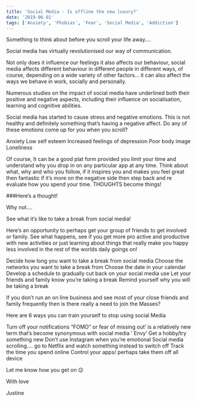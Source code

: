 ```yaml
---
title: 'Social Media - Is offline the new luxury?'
date: '2019-06-01'
tags: ['Anxiety', 'Phobias', 'Fear', 'Social Media', 'Addiction']
---
```

Something to think about before you scroll your life away....

Social media has virtually revolutionised our way of communication.


Not only does it influence our feelings it also affects our behaviour, social media affects different behaviour in different people in different ways, of course, depending on a wide variety of other factors... it can also affect the ways we behave in work, socially and personally.

Numerous studies on the impact of social media have underlined both their positive and negative aspects, including their influence on socialisation, learning and cognitive abilities.

Social media has started to cause stress and negative emotions. This is not healthy and definitely something that’s having a negative affect. Do any of these emotions come up for you when you scroll?

Anxiety
Low self esteem
Increased feelings of depression
Poor body image
Loneliness

Of course, It can be a good plat form provided you limit your time and understand why you drop in on any particular app at any time. Think about what, why and who you follow, if it inspires you and makes you feel great then fantastic if it’s more on the negative side then step back and re evaluate how you spend your time. THOUGHTS become things!

###Here’s a thought!

Why not....

See what it’s like to take a break from social media!

Here’s an opportunity to perhaps get your group of friends to get involved or family. See what happens, see if you get more pro active and productive with new activities or just learning about things that really make you happy less involved in the rest of the worlds daily goings on!
                
Decide how long you want to take a break from social media
Choose the networks you want to take a break from
Choose the date in your calendar
Develop a schedule to gradually cut back on your social media use
Let your friends and family know you’re taking a break
Remind yourself why you will be taking a break
               
If you don’t run an on line business and see most of your close friends and family frequently then is there really a need to join the Masses?

Here are 6 ways you can train yourself to stop using social Media
                 
Turn off your notifications “FOMO” or fear of missing out’ is a relatively new term that’s become synonymous with social media ‘ Envy’
Get a hobby/try something new
Don’t use Instagram when you’re emotional
Social media scrolling.... go to Netflix and watch something instead to switch off
Track the time you spend online
Control your apps/ perhaps take them off all device

Let me know how you get on 😉

With love

Justine  